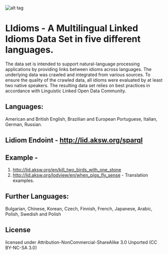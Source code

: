 ![alt tag](http://lid.tabsolucoes.com/wp-content/uploads/2016/01/logo-e1454011972337.jpg)

# LIdioms - A Multilingual Linked Idioms Data Set in five different languages. 

The data set is intended to support natural-language processing applications by providing links between idioms across languages.
The underlying data was crawled and integrated from various sources. To ensure the quality of the crawled data, all idioms were
evaluated by at least two native speakers. The resulting data set relies on best practices in accordance with
Linguistic Linked Open Data Community.

## Languages: 
American and British English, Brazilian and European Portuguese, Italian, German, Russian.

## Lidiom Endoint - http://lid.aksw.org/sparql

## Example - 

1. http://lid.aksw.org/en/kill_two_birds_with_one_stone
2. http://lid.aksw.org/lodview/en/when_pigs_fly_sense - Translation examples.

## Further Languages:  
Bulgarian, Chinese, Korean, Czech, Finnish, French, Japanese, Arabic, Polish, Swedish and Polish

## License

licensed under Attribution-NonCommercial-ShareAlike 3.0 Unported (CC BY-NC-SA 3.0)
